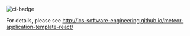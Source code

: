 ![ci-badge](https://github.com/neko-map/neko-map-app/workflows/ci-neko-map-app/badge.svg)

For details, please see http://ics-software-engineering.github.io/meteor-application-template-react/
